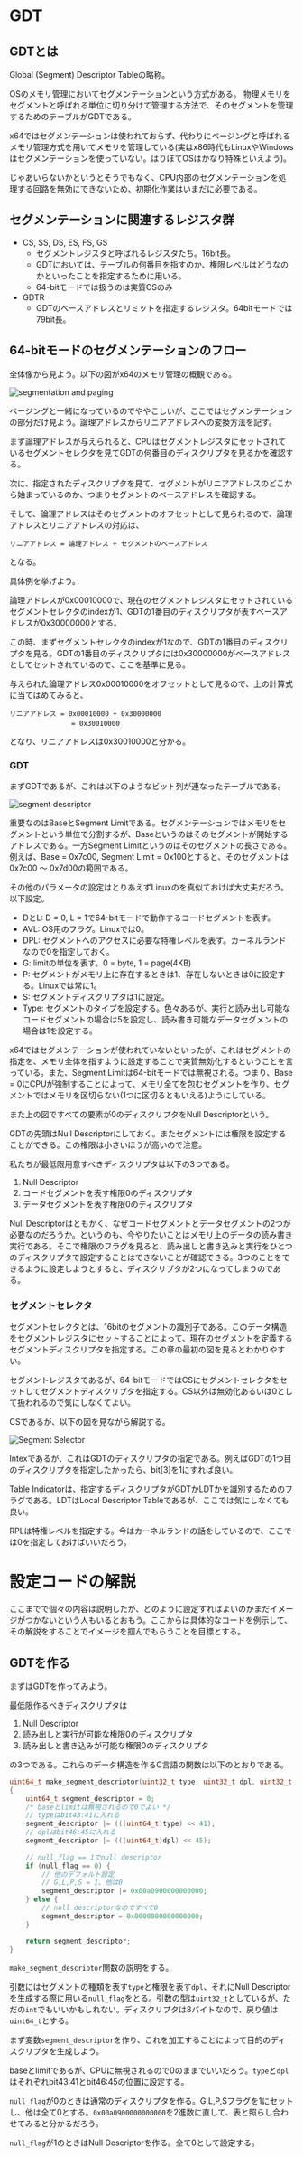 # GDT

## GDTとは

Global (Segment) Descriptor Tableの略称。

OSのメモリ管理においてセグメンテーションという方式がある。
物理メモリをセグメントと呼ばれる単位に切り分けて管理する方法で、そのセグメントを管理するためのテーブルがGDTである。

x64ではセグメンテーションは使われておらず、代わりにページングと呼ばれるメモリ管理方式を用いてメモリを管理している(実はx86時代もLinuxやWindowsはセグメンテーションを使っていない。はりぼてOSはかなり特殊といえよう)。

じゃあいらないかというとそうでもなく、CPU内部のセグメンテーションを処理する回路を無効にできないため、初期化作業はいまだに必要である。

## セグメンテーションに関連するレジスタ群

- CS, SS, DS, ES, FS, GS
    - セグメントレジスタと呼ばれるレジスタたち。16bit長。
    - GDTにおいては、テーブルの何番目を指すのか、権限レベルはどうなのかといったことを指定するために用いる。
    - 64-bitモードでは扱うのは実質CSのみ
- GDTR
    - GDTのベースアドレスとリミットを指定するレジスタ。64bitモードでは79bit長。

## 64-bitモードのセグメンテーションのフロー

全体像から見よう。以下の図がx64のメモリ管理の概観である。

![segmentation and paging](./images/segmentation_and_paging.png)

ページングと一緒になっているのでややこしいが、ここではセグメンテーションの部分だけ見よう。論理アドレスからリニアアドレスへの変換方法を記す。

まず論理アドレスが与えられると、CPUはセグメントレジスタにセットされているセグメントセレクタを見てGDTの何番目のディスクリプタを見るかを確認する。

次に、指定されたディスクリプタを見て、セグメントがリニアアドレスのどこから始まっているのか、つまりセグメントのベースアドレスを確認する。

そして、論理アドレスはそのセグメントのオフセットとして見られるので、論理アドレスとリニアアドレスの対応は、

```
リニアアドレス = 論理アドレス + セグメントのベースアドレス
```

となる。

具体例を挙げよう。

論理アドレスが0x00010000で、現在のセグメントレジスタにセットされているセグメントセレクタのindexが1、GDTの1番目のディスクリプタが表すベースアドレスが0x30000000とする。

この時、まずセグメントセレクタのindexが1なので、GDTの1番目のディスクリプタを見る。GDTの1番目のディスクリプタには0x30000000がベースアドレスとしてセットされているので、ここを基準に見る。

与えられた論理アドレス0x00010000をオフセットとして見るので、上の計算式に当てはめてみると、

```
リニアアドレス = 0x00010000 + 0x30000000
			　　= 0x30010000
```

となり、リニアアドレスは0x30010000と分かる。

### GDT 

まずGDTであるが、これは以下のようなビット列が連なったテーブルである。

![segment descriptor](./images/segment_descriptor.png)

重要なのはBaseとSegment Limitである。セグメンテーションではメモリをセグメントという単位で分割するが、Baseというのはそのセグメントが開始するアドレスである。一方Segment Limitというのはそのセグメントの長さである。例えば、Base = 0x7c00, Segment Limit = 0x100とすると、そのセグメントは0x7c00 ～ 0x7d00の範囲である。

その他のパラメータの設定はとりあえずLinuxのを真似ておけば大丈夫だろう。以下設定。

- DとL: D = 0, L = 1で64-bitモードで動作するコードセグメントを表す。
- AVL: OS用のフラグ。Linuxでは0。
- DPL: セグメントへのアクセスに必要な特権レベルを表す。カーネルランドなので0を指定しておく。
- G: limitの単位を表す。0 = byte, 1 = page(4KB)
- P: セグメントがメモリ上に存在するときは1、存在しないときは0に設定する。Linuxでは常に1。
- S: セグメントディスクリプタは1に設定。
- Type: セグメントのタイプを設定する。色々あるが、実行と読み出し可能なコードセグメントの場合は5を設定し、読み書き可能なデータセグメントの場合は1を設定する。

x64ではセグメンテーションが使われていないといったが、これはセグメントの指定を、メモリ全体を指すように設定することで実質無効化するということを言っている。また、Segment Limitは64-bitモードでは無視される。つまり、Base = 0にCPUが強制することによって、メモリ全てを包むセグメントを作り、セグメントではメモリを区切らない(1つに区切るともいえる)ようにしている。

また上の図ですべての要素が0のディスクリプタをNull Descriptorという。

GDTの先頭はNull Descriptorにしておく。またセグメントには権限を設定することができる。この権限は小さいほうが高いので注意。

私たちが最低限用意すべきディスクリプタは以下の3つである。

1. Null Descriptor
2. コードセグメントを表す権限0のディスクリプタ
3. データセグメントを表す権限0のディスクリプタ

Null Descriptorはともかく、なぜコードセグメントとデータセグメントの2つが必要なのだろうか。というのも、今やりたいことはメモリ上のデータの読み書き実行である。そこで権限のフラグを見ると、読み出しと書き込みと実行をひとつのディスクリプタで設定することはできないことが確認できる。3つのことをできるように設定しようとすると、ディスクリプタが2つになってしまうのである。

### セグメントセレクタ

セグメントセレクタとは、16bitのセグメントの識別子である。このデータ構造をセグメントレジスタにセットすることによって、現在のセグメントを定義するセグメントディスクリプタを指定する。この章の最初の図を見るとわかりやすい。

セグメントレジスタであるが、64-bitモードではCSにセグメントセレクタをセットしてセグメントディスクリプタを指定する。CS以外は無効化あるいは0として扱われるので気にしなくてよい。

CSであるが、以下の図を見ながら解説する。

![Segment Selector](./images/segment_selector.png)

Intexであるが、これはGDTのディスクリプタの指定である。例えばGDTの1つ目のディスクリプタを指定したかったら、bit[3]を1にすれば良い。

Table Indicatorは、指定するディスクリプタがGDTかLDTかを識別するためのフラグである。LDTはLocal Descriptor Tableであるが、ここでは気にしなくても良い。

RPLは特権レベルを指定する。今はカーネルランドの話をしているので、ここでは0を指定しておけばいいだろう。

# 設定コードの解説

ここまでで個々の内容は説明したが、どのように設定すればよいのかまだイメージがつかないという人もいるとおもう。ここからは具体的なコードを例示して、その解説をすることでイメージを掴んでもらうことを目標とする。

## GDTを作る

まずはGDTを作ってみよう。

最低限作るべきディスクリプタは

1. Null Descriptor
2. 読み出しと実行が可能な権限0のディスクリプタ
3. 読み出しと書き込みが可能な権限0のディスクリプタ

の3つである。これらのデータ構造を作るC言語の関数は以下のとおりである。

```c
uint64_t make_segment_descriptor(uint32_t type, uint32_t dpl, uint32_t null_flag)
{
    uint64_t segment_descriptor = 0;
    /* baseとlimitは無視されるので0でよい */
    // typeはbit43:41に入れる
    segment_descriptor |= (((uint64_t)type) << 41);
    // dplはbit46:45に入れる
    segment_descriptor |= (((uint64_t)dpl) << 45);
    
    // null_flag == 1でnull descriptor
    if (null_flag == 0) {
        // 他のデフォルト設定
        // G,L,P,S = 1、他は0
        segment_descriptor |= 0x00a0900000000000;
    } else {
        // null descriptorなのですべて0
        segment_descriptor = 0x0000000000000000;
    }

    return segment_descriptor;
}
```

`make_segment_descriptor`関数の説明をする。

引数にはセグメントの種類を表す`type`と権限を表す`dpl`、それにNull Descriptorを生成する際に用いる`null_flag`をとる。引数の型は`uint32_t`としているが、ただの`int`でもいいかもしれない。ディスクリプタは8バイトなので、戻り値は`uint64_t`とする。

まず変数`segment_descriptor`を作り、これを加工することによって目的のディスクリプタを生成しよう。

baseとlimitであるが、CPUに無視されるので0のままでいいだろう。`type`と`dpl`はそれぞれbit43:41とbit46:45の位置に設定する。

`null_flag`が0のときは通常のディスクリプタを作る。G,L,P,Sフラグを1にセットし、他は全て0とする。`0x00a0900000000000`を2進数に直して、表と照らし合わせてみると分かるだろう。

`null_flag`が1のときはNull Descriptorを作る。全て0として設定する。